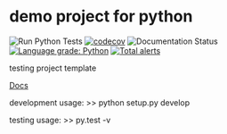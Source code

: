 # demo project for python

![Run Python Tests](https://github.com/augeorge/test/workflows/build-test/badge.svg)
[![codecov](https://codecov.io/gh/augeorge/demo_project/branch/main/graph/badge.svg?token=UCK7G6H7IB)](https://codecov.io/gh/augeorge/demo_project)
![Documentation Status](https://readthedocs.org/projects/demo-project-docs/badge/?version=latest)
[![Language grade: Python](https://img.shields.io/lgtm/grade/python/g/augeorge/demo_project.svg?logo=lgtm&logoWidth=18)](https://lgtm.com/projects/g/augeorge/demo_project/context:python)
[![Total alerts](https://img.shields.io/lgtm/alerts/g/augeorge/demo_project.svg?logo=lgtm&logoWidth=18)](https://lgtm.com/projects/g/augeorge/demo_project/alerts/)
     
testing project template

[Docs](https://demo-project-docs.readthedocs.io/)

development usage: >> python setup.py develop 

testing usage: >> py.test -v 

